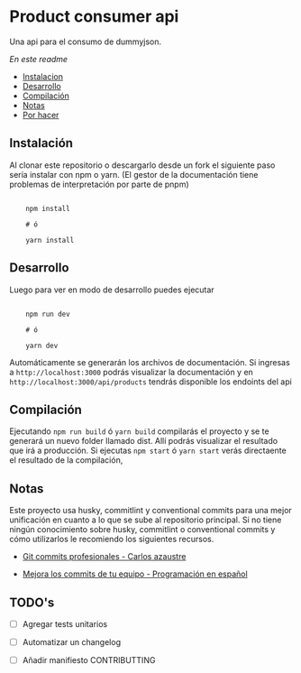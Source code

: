 # Product consumer api

Una api para el consumo de dummyjson.

_En este readme_

- [Instalacion](#ins)
- [Desarrollo](#des)
- [Compilación](#com)
- [Notas](#not)
- [Por hacer](#tod)

## Instalación<a name="ins"></a>

Al clonar este repositorio o descargarlo desde un fork el siguiente paso sería instalar con npm o yarn. (El gestor de la documentación tiene problemas de interpretación por parte de pnpm)

```shell

    npm install

    # ó

    yarn install

```

## Desarrollo<a name="des"></a>

Luego para ver en modo de desarrollo puedes ejecutar

```shell

    npm run dev

    # ó

    yarn dev

```

Automáticamente se generarán los archivos de documentación. Si ingresas a <code>http://localhost:3000</code> podrás visualizar la documentación y en <code>http://localhost:3000/api/products</code> tendrás disponible los endoints del api

## Compilación<a name="com"></a>

Ejecutando <code>npm run build</code> ó <code>yarn build</code> compilarás el proyecto y se te generará un nuevo folder llamado dist. Allí podrás visualizar el resultado que irá a producción. Si ejecutas <code>npm start</code> ó <code>yarn start</code> verás directaente el resultado de la compilación,

## Notas<a name="not"></a>

Este proyecto usa husky, commitlint y conventional commits para una mejor unificación en cuanto a lo que se sube al repositorio principal. Si no tiene ningún conocimiento sobre husky, commitlint o conventional commits y cómo utilizarlos le recomiendo los siguientes recursos.

- [Git commits profesionales - Carlos azaustre](https://www.youtube.com/watch?v=SigVVJmUGv8&t=600s)

- [Mejora los commits de tu equipo - Programación en español](https://www.youtube.com/watch?v=EdXgW4kMWe8)

## TODO's<a name="tod"></a>

- [ ] Agregar tests unitarios

- [ ] Automatizar un changelog

- [ ] Añadir manifiesto CONTRIBUTTING
